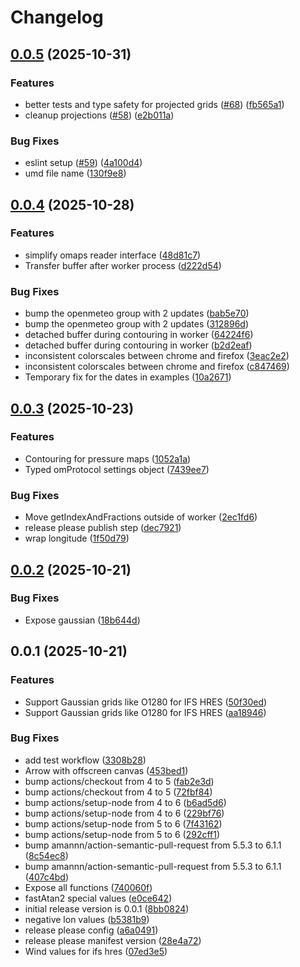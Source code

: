 # Changelog

## [0.0.5](https://github.com/open-meteo/mapbox-layer/compare/v0.0.4...v0.0.5) (2025-10-31)


### Features

* better tests and type safety for projected grids ([#68](https://github.com/open-meteo/mapbox-layer/issues/68)) ([fb565a1](https://github.com/open-meteo/mapbox-layer/commit/fb565a19a96d8ed4ab131803404803e25bfc7540))
* cleanup projections ([#58](https://github.com/open-meteo/mapbox-layer/issues/58)) ([e2b011a](https://github.com/open-meteo/mapbox-layer/commit/e2b011a361f775bd65d866341f2164364357829e))


### Bug Fixes

* eslint setup ([#59](https://github.com/open-meteo/mapbox-layer/issues/59)) ([4a100d4](https://github.com/open-meteo/mapbox-layer/commit/4a100d4ad4f8f8ea3d150373e3afefa1f4deaf03))
* umd file name ([130f9e8](https://github.com/open-meteo/mapbox-layer/commit/130f9e83171321a42931ec0ddbdf7318b5bc1fca))

## [0.0.4](https://github.com/open-meteo/mapbox-layer/compare/v0.0.3...v0.0.4) (2025-10-28)

### Features

- simplify omaps reader interface ([48d81c7](https://github.com/open-meteo/mapbox-layer/commit/48d81c7750bf2e054849feb9362a13e0be08bb7b))
- Transfer buffer after worker process ([d222d54](https://github.com/open-meteo/mapbox-layer/commit/d222d543c3a6ac8ae5e07bc0673962a3fddf54ce))

### Bug Fixes

- bump the openmeteo group with 2 updates ([bab5e70](https://github.com/open-meteo/mapbox-layer/commit/bab5e70eda3c1627f6545290a8c23d0537c9d5f5))
- bump the openmeteo group with 2 updates ([312896d](https://github.com/open-meteo/mapbox-layer/commit/312896dd74efac24b9d956348ff00d08ae523791))
- detached buffer during contouring in worker ([64224f6](https://github.com/open-meteo/mapbox-layer/commit/64224f67b37f18a5ed0de30841948dd549221ba9))
- detached buffer during contouring in worker ([b2d2eaf](https://github.com/open-meteo/mapbox-layer/commit/b2d2eafd4158614a30829c9cf15b67e5ff9500c0))
- inconsistent colorscales between chrome and firefox ([3eac2e2](https://github.com/open-meteo/mapbox-layer/commit/3eac2e2c08c943f91a4cb50d488fb1365993f8ff))
- inconsistent colorscales between chrome and firefox ([c847469](https://github.com/open-meteo/mapbox-layer/commit/c847469be7a5e1693cf68ad8dec4ae930e7da1bd))
- Temporary fix for the dates in examples ([10a2671](https://github.com/open-meteo/mapbox-layer/commit/10a2671f73147b43c75d8595f2494842b45d4e1d))

## [0.0.3](https://github.com/open-meteo/mapbox-layer/compare/v0.0.2...v0.0.3) (2025-10-23)

### Features

- Contouring for pressure maps ([1052a1a](https://github.com/open-meteo/mapbox-layer/commit/1052a1a7e2551e278ffa09f584c2514c2b73904b))
- Typed omProtocol settings object ([7439ee7](https://github.com/open-meteo/mapbox-layer/commit/7439ee7037a3e7d0f6f112b003ad1e7283b6f9c3))

### Bug Fixes

- Move getIndexAndFractions outside of worker ([2ec1fd6](https://github.com/open-meteo/mapbox-layer/commit/2ec1fd641b0a008e1840aecf542796d205f7ce3e))
- release please publish step ([dec7921](https://github.com/open-meteo/mapbox-layer/commit/dec792199a0efcb1af620dedf754bfe4a6019eee))
- wrap longitude ([1f50d79](https://github.com/open-meteo/mapbox-layer/commit/1f50d79f921f2f30f69cccc1b011f4c3b6d1c462))

## [0.0.2](https://github.com/open-meteo/mapbox-layer/compare/v0.0.1...v0.0.2) (2025-10-21)

### Bug Fixes

- Expose gaussian ([18b644d](https://github.com/open-meteo/mapbox-layer/commit/18b644d8e318a868fc4bfdeb613528c47d548dfb))

## 0.0.1 (2025-10-21)

### Features

- Support Gaussian grids like O1280 for IFS HRES ([50f30ed](https://github.com/open-meteo/mapbox-layer/commit/50f30edf89a9f06808a13c4240112bf8755a862c))
- Support Gaussian grids like O1280 for IFS HRES ([aa18946](https://github.com/open-meteo/mapbox-layer/commit/aa1894617c101649b5ddedf4c63b0e47048f435d))

### Bug Fixes

- add test workflow ([3308b28](https://github.com/open-meteo/mapbox-layer/commit/3308b2876af2edabcc464bc199c0b7018c6031f7))
- Arrow with offscreen canvas ([453bed1](https://github.com/open-meteo/mapbox-layer/commit/453bed1644859a05d361202e2d7c5f73a172ac97))
- bump actions/checkout from 4 to 5 ([fab2e3d](https://github.com/open-meteo/mapbox-layer/commit/fab2e3d825e6359aab1049ac91688a0600eb92f6))
- bump actions/checkout from 4 to 5 ([72fbf84](https://github.com/open-meteo/mapbox-layer/commit/72fbf8428ba2527757c435bee53267f822dd0ee3))
- bump actions/setup-node from 4 to 6 ([b6ad5d6](https://github.com/open-meteo/mapbox-layer/commit/b6ad5d6f12e1396206999a2237167b62e47968d9))
- bump actions/setup-node from 4 to 6 ([229bf76](https://github.com/open-meteo/mapbox-layer/commit/229bf76759301c655d1a0f5a37cfa61eea7b9033))
- bump actions/setup-node from 5 to 6 ([7f43162](https://github.com/open-meteo/mapbox-layer/commit/7f43162c407e8455a6d909eec9040bc146853c2c))
- bump actions/setup-node from 5 to 6 ([292cff1](https://github.com/open-meteo/mapbox-layer/commit/292cff163ae3586c15fcd8adb69fc79a23c758c3))
- bump amannn/action-semantic-pull-request from 5.5.3 to 6.1.1 ([8c54ec8](https://github.com/open-meteo/mapbox-layer/commit/8c54ec8d6bf1c4e1f25cf67562f908d690946a71))
- bump amannn/action-semantic-pull-request from 5.5.3 to 6.1.1 ([407c4bd](https://github.com/open-meteo/mapbox-layer/commit/407c4bd582e97cd1db47bc02549538d2c0d5884e))
- Expose all functions ([740060f](https://github.com/open-meteo/mapbox-layer/commit/740060f5319e63cc9729d6d4b37bec563c1565c3))
- fastAtan2 special values ([e0ce642](https://github.com/open-meteo/mapbox-layer/commit/e0ce64221ff6e110ccdccc0c106155807f2051f4))
- initial release version is 0.0.1 ([8bb0824](https://github.com/open-meteo/mapbox-layer/commit/8bb08244f35053b9839269d439e71f16461aa57c))
- negative lon values ([b5381b9](https://github.com/open-meteo/mapbox-layer/commit/b5381b9f2d6580b575ead90d5f2214ca0897d5a4))
- release please config ([a6a0491](https://github.com/open-meteo/mapbox-layer/commit/a6a04913831d20267931456b5bc9e7b491bc0f34))
- release please manifest version ([28e4a72](https://github.com/open-meteo/mapbox-layer/commit/28e4a725b3461a79d4839234b5ae5eeac8291dd3))
- Wind values for ifs hres ([07ed3e5](https://github.com/open-meteo/mapbox-layer/commit/07ed3e5fd9ca8d5d58166619c461c3294e5861e8))
